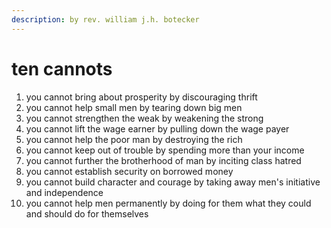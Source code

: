 ```yaml
---
description: by rev. william j.h. botecker
---
```


# ten cannots

1. you cannot bring about prosperity by discouraging thrift
2. you cannot help small men by tearing down big men
3. you cannot strengthen the weak by weakening the strong
4. you cannot lift the wage earner by pulling down the wage payer
5. you cannot help the poor man by destroying the rich
6. you cannot keep out of trouble by spending more than your income
7. you cannot further the brotherhood of man by inciting class hatred
8. you cannot establish security on borrowed money
9. you cannot build character and courage by taking away men's initiative and independence
10. you cannot help men permanently by doing for them what they could and should do for themselves

